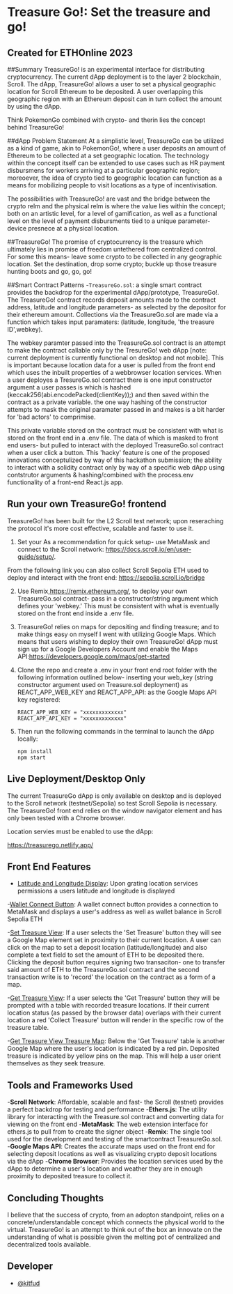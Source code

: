 # Treasure Go!: Set the treasure and go! 

## Created for ETHOnline 2023 

##Summary
TreasureGo! is an experimental interface for distributing cryptocurrency. The current dApp deployment is to the layer 2 blockchain, Scroll. The dApp, TreasureGo! allows a user to set a physical geographic location for Scroll Ethereum to be deposited. A user overlapping this geographic region with an Ethereum deposit can in turn collect the amount by using the dApp. 

Think PokemonGo combined with crypto- and therin lies the concept behind TreasureGo!

##dApp Problem Statement
At a simplistic level, TreasureGo can be utilized as a kind of game, akin to PokemonGo!, where a user deposits an amount of Ethereum to be collected at a set geographic location. The technology within the concept itself can be extended to use cases such as HR payment disbursmens for workers arriving at a particular geographic region; moreoever, the idea of crypto tied to geographic location can function as a means for mobilizing people to visit locations as a type of incentivisation. 

The possibilities with TreasureGo! are vast and the bridge between the crypto relm and the physical relm is where the value lies within the concept; both on an artistic level, for a level of gamification, as well as a functional level on the level of payment disbursments tied to a unique parameter- device presnece at a physical location. 

##TreasureGo! 
The promise of cryptocurrency is the treasure which ultimately lies in promise of freedom untethered from centralized control. For some this means- leave some crypto to be collected in any geographic location. Set the destination, drop some crypto; buckle up those treasure hunting boots and go, go, go! 

##Smart Contract Patterns
-`TreasureGo.sol`: a single smart contract provides the backdrop for the experimental dApp/prototype, TreasureGo!. The TreasureGo! contract records deposit amounts made to the contract address, latitude and longitude parameters- as selected by the depositor for their ethereum amount. Collections via the TreasureGo.sol are made via a function which takes input paramaters: (latitude, longitude, 'the treasure ID',webkey).

The webkey paramter passed into the TreasureGo.sol contract is an attempt to make the contract callable only by the TresureGo! web dApp [note: current deployment is currently functional on desktop and not mobile]. This is important because location data for a user is pulled from the front end which uses the inbuilt properties of a webbrowser location services. When a user deployes a TresureGo.sol contract there is one input constructor argument a user passes is which is hashed (keccak256(abi.encodePacked(clientKey));) and then saved within the contract as a private variable. the one way hashing of the constructor attempts to mask the original paramater passed in and makes is a bit harder for 'bad actors' to comprimise. 

This private variable stored on the contract must be consistent with what is stored on the front end in a .env file. The data of which is masked to front end users- but pulled to interact with the deployed TreasureGo.sol contract when a user click a button. This 'hacky' feature is one of the proposed innovations conceptulized by way of this hackathon submission; the ability to interact with a solidity contract only by way of a specific web dApp using contstrutor arguments & hashing/combined with the process.env functionality of a front-end React.js app. 

## Run your own TreasureGo! frontend
TreasureGo! has been built for the L2 Scroll test network; upon reseraching the protocol it's more cost effective, scalable and faster to use it. 

1. Set your As a recommendation for quick setup- use MetaMask and connect to the Scroll network: https://docs.scroll.io/en/user-guide/setup/. 

From the following link you can also collect Scroll Sepolia ETH used to deploy and interact with the front end: https://sepolia.scroll.io/bridge


2. Use Remix,https://remix.ethereum.org/, to deploy your own TreasureGo.sol contract- pass in a constructor/string argument which defines your 'webkey.' This must be consistent with what is eventually stored on the front end inside a .env file. 

3. TreasureGo! relies on maps for depositing and finding treasure; and to make things easy on myself I went with utilizing Google Maps. Which means that users wishing to deploy their own TreasureGo! dApp must sign up for a Google Developers Account and enable the Maps API:https://developers.google.com/maps/get-started

4. Clone the repo and create a .env in your front end root folder with the following information outlined below- inserting your web_key (string constructor argument used on Treasure.sol deployment) as REACT_APP_WEB_KEY and REACT_APP_API: as the Google Maps API key registered:


    ```
    REACT_APP_WEB_KEY = "xxxxxxxxxxxxx"
    REACT_APP_API_KEY = "xxxxxxxxxxxxx"
    ```


5. Then run the following commands in the terminal to launch the dApp locally:
    
    ```
    npm install 
    npm start 
    ```
   

## Live Deployment/Desktop Only

The current TreasureGo dApp is only available on desktop and is deployed to the Scroll network (testnet/Sepolia) so test Scroll Sepolia is necessary. The TreasureGo! front end relies on the window navigator element and has only been tested with a Chrome browser. 

Location servies must be enabled to use the dApp:

https://treasurego.netlify.app/

## Front End Features
- <ins>Latitude and Longitude Display</ins>: Upon grating location services permissions a users latitude and longitude is displayed

-<ins>Wallet Connect Button</ins>: A wallet connect button provides a connection to MetaMask and displays a user's address as well as wallet balance in Scroll Sepolia ETH

-<ins>Set Treasure View</ins>: If a user selects the 'Set Treasure' button they will see a Google Map element set in proximity to their current location. A user can click on the map to set a deposit location (latitude/longitude) and also complete a text field to set the amount of ETH to be deposited there. Clicking the deposit button requires signing two transaciton- one to transfer said amount of ETH to the TreasureGo.sol contract and the second transaction write is to 'record' the location on the contract as a form of a map. 

-<ins>Get Treasure View</ins>: If a user selects the 'Get Treasure' button they will be prompted with a table with recorded treasure locations. If their current location status (as passed by the browser data) overlaps with their current location a red 'Collect Treasure' button will render in the specific row of the treasure table. 

-<ins>Get Treasure View Treasure Map</ins>: Below the 'Get Treasure' table is another Google Map where the user's location is indicated by a red pin. Deposited treasure is indicated by yellow pins on the map. This will help a user orient themselves as they seek treasure. 

## Tools and Frameworks Used
-<strong>Scroll Network</strong>: Affordable, scalable and fast- the Scroll (testnet) provides a perfect backdrop for testing and performance
-<strong>Ethers.js</strong>: The utility library for interacting with the Treasure.sol contract and converting data for viewing on the front end
-<strong>MetaMask</strong>: The web extension interface for ethers.js to pull from to create the signer object
-<strong>Remix</strong>: The single tool used for the development and testing of the smartcontract TreasureGo.sol.
-<strong>Google Maps API</strong>: Creates the accurate maps used on the front end for selecting deposit locations as well as visualizing crypto deposit locations via the dApp
-<strong>Chrome Browser</strong>: Provides the location services used by the dApp to determine a user's location and weather they are in enough proximity to deposited treasure to collect it. 

## Concluding Thoughts

I believe that the success of crypto, from an adopton standpoint, relies on a concrete/understandable concept which connects the physical world to the virtual. TreasureGo! is an attempt to think out of the box an innovate on the understanding of what is possible given the melting pot of centralized and decentralized tools available. 

## Developer
- [@kitfud](https://github.com/kitfud)
